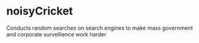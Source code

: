 # noisyCricket
Conducts random searches on search engines to make mass government and corporate survellience work harder
